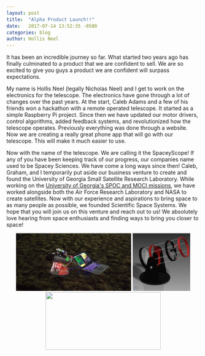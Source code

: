 ```yaml
---
layout: post
title:  "Alpha Product Launch!!"
date:   2017-07-14 13:52:35 -0500
categories: blog
author: Hollis Neel
---
```


It has been an incredible journey so far. What started two years  ago has finally culminated to a product that we are confident to sell. We are so excited to give you guys a product we are confident will surpass expectations.

My name is Hollis Neel (legally Nicholas Neel) and I get to work on the electronics for the telescope. The electronics have gone through a lot of changes over the past years. At the start, Caleb Adams and a few of his friends won a hackathon with a remote operated telescope. It started as a simple Raspberry Pi project. Since then we have updated our motor drivers, control algorithms, added feedback systems, and revolutionized how the telescope operates. Previously everything was done through a website. Now we are creating a really great phone app that will go with our telescope. This will make it much easier to use.

Now with the name of the telescope. We are calling it the SpaceyScope! If any of you have been keeping track of our progress, our companies name used to be Spacey Sciences. We have come a long ways since then! Caleb, Graham, and I temporarily put aside our business venture to create and found the University of Georgia Small Satellite Research Laboratory. While working on the [University of Georgia's SPOC and MOCI missions](http://www.smallsat.uga.edu/), we have worked alongside both the Air Force Research Laboratory and NASA to create satellites. Now with our experience and aspirations to bring space to as many people as possible, we founded Scientific Space Systems. We hope that you will join us on this venture and reach out to us! We absolutely love hearing from space enthusiasts and finding ways to bring you closer to space!
<p align="center"><img src="https://github.com/SpaceySciences/spaceysciences.github.io/blob/master/assets/css/images/2015.jpg" width="300" height="150" />     <img src="https://github.com/SpaceySciences/spaceysciences.github.io/blob/master/assets/css/images/2016.png" width="150" height="150" />     <img src="https://github.com/SpaceySciences/spaceysciences.github.io/blob/master/assets/css/images/Promo1.png" width="300" height="150" /></p>
<!-- ---
layout: post
title:  "Welcome to Jekyll!"
date:   2017-02-12 13:52:35 -0500
categories: jekyll update
---
You’ll find this post in your `_posts` directory. Go ahead and edit it and re-build the site to see your changes. You can rebuild the site in many different ways, but the most common way is to run `jekyll serve`, which launches a web server and auto-regenerates your site when a file is updated.

To add new posts, simply add a file in the `_posts` directory that follows the convention `YYYY-MM-DD-name-of-post.ext` and includes the necessary front matter. Take a look at the source for this post to get an idea about how it works.

Jekyll also offers powerful support for code snippets:

{% highlight ruby %}
def print_hi(name)
  puts "Hi, #{name}"
end
print_hi('Tom')
#=> prints 'Hi, Tom' to STDOUT.
{% endhighlight %}

Check out the [Jekyll docs][jekyll-docs] for more info on how to get the most out of Jekyll. File all bugs/feature requests at [Jekyll’s GitHub repo][jekyll-gh]. If you have questions, you can ask them on [Jekyll Talk][jekyll-talk].

[jekyll-docs]: http://jekyllrb.com/docs/home
[jekyll-gh]:   https://github.com/jekyll/jekyll
[jekyll-talk]: https://talk.jekyllrb.com/ -->
